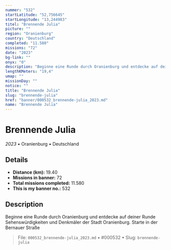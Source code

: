 ```yaml
---
nummer: "532"
startLatitude: "52,756645"
startLongitude: "13,244983"
titel: "Brennende Julia"
picture: ""
region: "Oranienburg"
country: "Deutschland"
completed: "11.580"
missions: "72"
date: "2023"
bg-link: ""
onyx: "0"
description: "Beginne eine Runde durch Oranienburg und entdecke auf deiner Runde Sehenswürdigkeiten und Denkmäler der Stadt Oranienburg. Starte in der Bernauer Straße"
lengthKMeters: "19,4"
umap: ""
missionDay: ""
notice: ""
title: "Brennende Julia"
slug: "brennende-julia"
href: "banner/000532_brennende-julia_2023.md"
name: "Brennende Julia"
---
```

# Brennende Julia

*2023* • Oranienburg • Deutschland





## Details
- **Distance (km):** 19.40
- **Missions in banner:** 72
- **Total missions completed:** 11.580
- **This is my banner no.:** 532



## Description
Beginne eine Runde durch Oranienburg und entdecke auf deiner Runde Sehenswürdigkeiten und Denkmäler der Stadt Oranienburg. Starte in der Bernauer Straße




> File: `000532_brennende-julia_2023.md` • #000532 • Slug: `brennende-julia`
